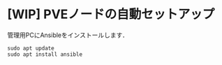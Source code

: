 # [WIP] PVEノードの自動セットアップ

管理用PCにAnsibleをインストールします．

```shell
sudo apt update
sudo apt install ansible
```
